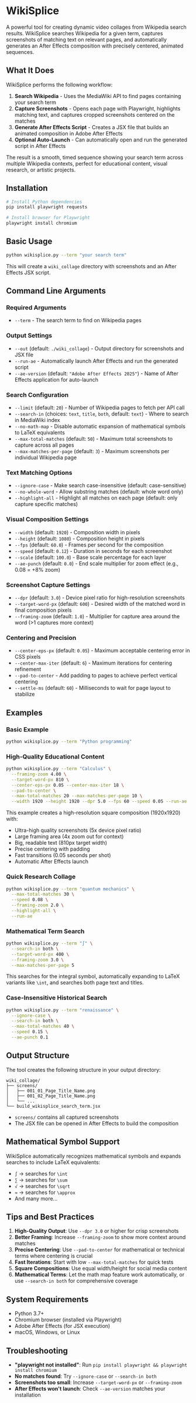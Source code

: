 # WikiSplice

A powerful tool for creating dynamic video collages from Wikipedia search results. WikiSplice searches Wikipedia for a given term, captures screenshots of matching text on relevant pages, and automatically generates an After Effects composition with precisely centered, animated sequences.

## What It Does

WikiSplice performs the following workflow:

1. **Search Wikipedia** - Uses the MediaWiki API to find pages containing your search term
2. **Capture Screenshots** - Opens each page with Playwright, highlights matching text, and captures cropped screenshots centered on the matches
3. **Generate After Effects Script** - Creates a JSX file that builds an animated composition in Adobe After Effects
4. **Optional Auto-Launch** - Can automatically open and run the generated script in After Effects

The result is a smooth, timed sequence showing your search term across multiple Wikipedia contexts, perfect for educational content, visual research, or artistic projects.

## Installation

```bash
# Install Python dependencies
pip install playwright requests

# Install browser for Playwright
playwright install chromium
```

## Basic Usage

```bash
python wikisplice.py --term "your search term"
```

This will create a `wiki_collage` directory with screenshots and an After Effects JSX script.

## Command Line Arguments

### Required Arguments

- `--term` - The search term to find on Wikipedia pages

### Output Settings

- `--out` (default: `./wiki_collage`) - Output directory for screenshots and JSX file
- `--run-ae` - Automatically launch After Effects and run the generated script
- `--ae-version` (default: `"Adobe After Effects 2025"`) - Name of After Effects application for auto-launch

### Search Configuration

- `--limit` (default: `20`) - Number of Wikipedia pages to fetch per API call
- `--search-in` (choices: `text`, `title`, `both`, default: `text`) - Where to search in MediaWiki index
- `--no-math-map` - Disable automatic expansion of mathematical symbols to LaTeX equivalents
- `--max-total-matches` (default: `50`) - Maximum total screenshots to capture across all pages
- `--max-matches-per-page` (default: `3`) - Maximum screenshots per individual Wikipedia page

### Text Matching Options

- `--ignore-case` - Make search case-insensitive (default: case-sensitive)
- `--no-whole-word` - Allow substring matches (default: whole word only)
- `--highlight-all` - Highlight all matches on each page (default: only capture specific matches)

### Visual Composition Settings

- `--width` (default: `1920`) - Composition width in pixels
- `--height` (default: `1080`) - Composition height in pixels
- `--fps` (default: `60.0`) - Frames per second for the composition
- `--speed` (default: `0.12`) - Duration in seconds for each screenshot
- `--scale` (default: `100.0`) - Base scale percentage for each layer
- `--ae-punch` (default: `0.0`) - End scale multiplier for zoom effect (e.g., 0.08 = +8% zoom)

### Screenshot Capture Settings

- `--dpr` (default: `3.0`) - Device pixel ratio for high-resolution screenshots
- `--target-word-px` (default: `600`) - Desired width of the matched word in final composition pixels
- `--framing-zoom` (default: `1.0`) - Multiplier for capture area around the word (>1 captures more context)

### Centering and Precision

- `--center-eps-px` (default: `0.05`) - Maximum acceptable centering error in CSS pixels
- `--center-max-iter` (default: `6`) - Maximum iterations for centering refinement
- `--pad-to-center` - Add padding to pages to achieve perfect vertical centering
- `--settle-ms` (default: `60`) - Milliseconds to wait for page layout to stabilize

## Examples

### Basic Example
```bash
python wikisplice.py --term "Python programming"
```

### High-Quality Educational Content
```bash
python wikisplice.py --term "Calculus" \
  --framing-zoom 4.00 \
  --target-word-px 810 \
  --center-eps-px 0.05 --center-max-iter 18 \
  --pad-to-center \
  --max-total-matches 20 --max-matches-per-page 10 \
  --width 1920 --height 1920 --dpr 5.0 --fps 60 --speed 0.05 --run-ae
```

This example creates a high-resolution square composition (1920x1920) with:
- Ultra-high quality screenshots (5x device pixel ratio)
- Large framing area (4x zoom out for context)
- Big, readable text (810px target width)
- Precise centering with padding
- Fast transitions (0.05 seconds per shot)
- Automatic After Effects launch

### Quick Research Collage
```bash
python wikisplice.py --term "quantum mechanics" \
  --max-total-matches 30 \
  --speed 0.08 \
  --framing-zoom 2.0 \
  --highlight-all \
  --run-ae
```

### Mathematical Term Search
```bash
python wikisplice.py --term "∫" \
  --search-in both \
  --target-word-px 400 \
  --framing-zoom 3.0 \
  --max-matches-per-page 5
```

This searches for the integral symbol, automatically expanding to LaTeX variants like `\int`, and searches both page text and titles.

### Case-Insensitive Historical Search
```bash
python wikisplice.py --term "renaissance" \
  --ignore-case \
  --search-in both \
  --max-total-matches 40 \
  --speed 0.15 \
  --ae-punch 0.1
```

## Output Structure

The tool creates the following structure in your output directory:

```
wiki_collage/
├── screens/
│   ├── 001_01_Page_Title_Name.png
│   ├── 001_02_Page_Title_Name.png
│   └── ...
└── build_wikisplice_search_term.jsx
```

- `screens/` contains all captured screenshots
- The JSX file can be opened in After Effects to build the composition

## Mathematical Symbol Support

WikiSplice automatically recognizes mathematical symbols and expands searches to include LaTeX equivalents:

- `∫` → searches for `\int`
- `∑` → searches for `\sum`
- `√` → searches for `\sqrt`
- `≈` → searches for `\approx`
- And many more...

## Tips and Best Practices

1. **High-Quality Output**: Use `--dpr 3.0` or higher for crisp screenshots
2. **Better Framing**: Increase `--framing-zoom` to show more context around matches
3. **Precise Centering**: Use `--pad-to-center` for mathematical or technical terms where centering is crucial
4. **Fast Iterations**: Start with low `--max-total-matches` for quick tests
5. **Square Compositions**: Use equal width/height for social media content
6. **Mathematical Terms**: Let the math map feature work automatically, or use `--search-in both` for comprehensive coverage

## System Requirements

- Python 3.7+
- Chromium browser (installed via Playwright)
- Adobe After Effects (for JSX execution)
- macOS, Windows, or Linux

## Troubleshooting

- **"playwright not installed"**: Run `pip install playwright && playwright install chromium`
- **No matches found**: Try `--ignore-case` or `--search-in both`
- **Screenshots too small**: Increase `--target-word-px` or `--framing-zoom`
- **After Effects won't launch**: Check `--ae-version` matches your installation
